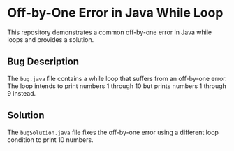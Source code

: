# Off-by-One Error in Java While Loop

This repository demonstrates a common off-by-one error in Java while loops and provides a solution.

## Bug Description
The `bug.java` file contains a while loop that suffers from an off-by-one error. The loop intends to print numbers 1 through 10 but prints numbers 1 through 9 instead.

## Solution
The `bugSolution.java` file fixes the off-by-one error using a different loop condition to print 10 numbers.